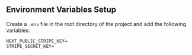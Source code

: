 ## Environment Variables Setup

Create a `.env` file in the root directory of the project and add the following variables:

```env
NEXT_PUBLIC_STRIPE_KEY=
STRIPE_SECRET_KEY=

